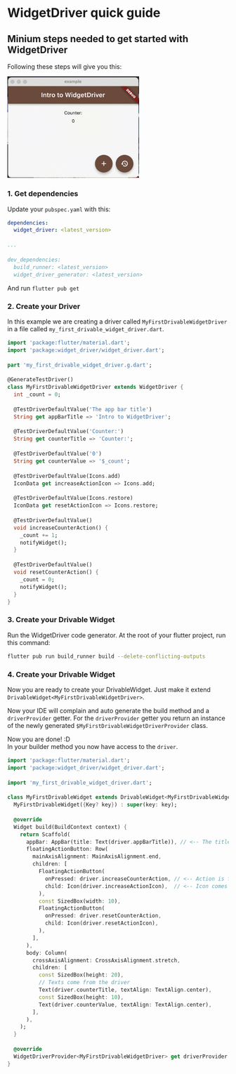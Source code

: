 # WidgetDriver quick guide

## Minium steps needed to get started with WidgetDriver

Following these steps will give you this:
<div align="left">
  <img src="https://github.com/bmw-tech/widget_driver/blob/master/widget_driver/doc/resources/widget_driver_intro_example.gif?raw=true" style="max-width: 300px">
</div>

### 1. Get dependencies

Update your `pubspec.yaml` with this:

```yaml
dependencies:
  widget_driver: <latest_version>

...

dev_dependencies:
  build_runner: <latest_version>
  widget_driver_generator: <latest_version>
```

And run `flutter pub get`

### 2. Create your Driver

In this example we are creating a driver called `MyFirstDrivableWidgetDriver` in a file called `my_first_drivable_widget_driver.dart`.

```dart
import 'package:flutter/material.dart';
import 'package:widget_driver/widget_driver.dart';

part 'my_first_drivable_widget_driver.g.dart';

@GenerateTestDriver()
class MyFirstDrivableWidgetDriver extends WidgetDriver {
  int _count = 0;

  @TestDriverDefaultValue('The app bar title')
  String get appBarTitle => 'Intro to WidgetDriver';

  @TestDriverDefaultValue('Counter:')
  String get counterTitle => 'Counter:';

  @TestDriverDefaultValue('0')
  String get counterValue => '$_count';

  @TestDriverDefaultValue(Icons.add)
  IconData get increaseActionIcon => Icons.add;

  @TestDriverDefaultValue(Icons.restore)
  IconData get resetActionIcon => Icons.restore;

  @TestDriverDefaultValue()
  void increaseCounterAction() {
    _count += 1;
    notifyWidget();
  }

  @TestDriverDefaultValue()
  void resetCounterAction() {
    _count = 0;
    notifyWidget();
  }
}
```

### 3. Create your Drivable Widget

Run the WidgetDriver code generator.
At the root of your flutter project, run this command:

```bash
flutter pub run build_runner build --delete-conflicting-outputs
```

### 4. Create your Drivable Widget

Now you are ready to create your DrivableWidget.
Just make it extend `DrivableWidget<MyFirstDrivableWidgetDriver>`.

Now your IDE will complain and auto generate the build method and a `driverProvider` getter. For the `driverProvider` getter you return an instance of the newly generated `$MyFirstDrivableWidgetDriverProvider` class.

Now you are done! :D  
In your builder method you now have access to the `driver`.

```dart
import 'package:flutter/material.dart';
import 'package:widget_driver/widget_driver.dart';

import 'my_first_drivable_widget_driver.dart';

class MyFirstDrivableWidget extends DrivableWidget<MyFirstDrivableWidgetDriver> {
  MyFirstDrivableWidget({Key? key}) : super(key: key);

  @override
  Widget build(BuildContext context) {
    return Scaffold(
      appBar: AppBar(title: Text(driver.appBarTitle)), // <-- The title comes from the driver
      floatingActionButton: Row(
        mainAxisAlignment: MainAxisAlignment.end,
        children: [
          FloatingActionButton(
            onPressed: driver.increaseCounterAction, // <-- Action is forwarded to the driver
            child: Icon(driver.increaseActionIcon),  // <-- Icon comes from the driver
          ),
          const SizedBox(width: 10),
          FloatingActionButton(
            onPressed: driver.resetCounterAction,
            child: Icon(driver.resetActionIcon),
          ),
        ],
      ),
      body: Column(
        crossAxisAlignment: CrossAxisAlignment.stretch,
        children: [
          const SizedBox(height: 20),
          // Texts come from the driver
          Text(driver.counterTitle, textAlign: TextAlign.center),
          const SizedBox(height: 10),
          Text(driver.counterValue, textAlign: TextAlign.center),
        ],
      ),
    );
  }

  @override
  WidgetDriverProvider<MyFirstDrivableWidgetDriver> get driverProvider => $MyFirstDrivableWidgetDriverProvider();
}
```
